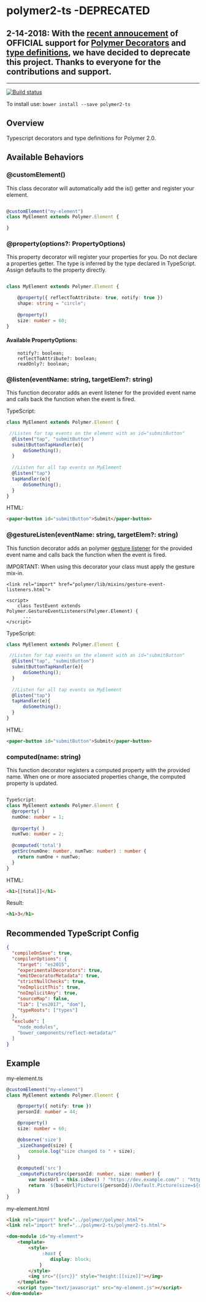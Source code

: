 # polymer2-ts -DEPRECATED 

## 2-14-2018: With the [recent annoucement](https://www.polymer-project.org/blog/2018-01-25-polymer-2-4.html) of OFFICIAL support for [Polymer Decorators](https://github.com/Polymer/polymer-decorators) and [type definitions](https://github.com/Polymer/polymer/tree/master/types), we have decided to deprecate this project. Thanks to everyone for the contributions and support. 





--------------------------------


[![Build status](https://ci.appveyor.com/api/projects/status/ama6h2kudvjiwapy?svg=true)](https://ci.appveyor.com/project/aarondrabeck/polymer2-ts)

To install use: `bower install --save polymer2-ts`

## Overview  
Typescript decorators and type definitions for Polymer 2.0.  

## Available Behaviors



### @customElement()
This class decorator will automatically add the is() getter and register your element. 

```typescript

@customElement("my-element")
class MyElement extends Polymer.Element {

}

```


### @property(options?: PropertyOptions)
This property decorator will register your properties for you. Do not declare a properties getter.  The type is inferred by the type declared in TypeScript.  Assign defaults to the property directly. 

```typescript

class MyElement extends Polymer.Element {

    @property({ reflectToAttribute: true, notify: true })
    shape: string = "circle";
    
    @property()
    size: number = 60;    
}

```
#### Available PropertyOptions:
```
    notify?: boolean;
    reflectToAttribute?: boolean;
    readOnly?: boolean;
```


### @listen(eventName: string, targetElem?: string)
This function decorator adds an event listener for the provided event name and calls back the function when the event is fired.

TypeScript:
```typescript
class MyElement extends Polymer.Element {

 //Listen for tap events on the element with an id="submitButton"
  @listen("tap", "submitButton")
  submitButtonTapHandler(e){
      doSomething();
  }
  
  //Listen for all tap events on MyElement
  @listen("tap")
  tapHandler(e){
      doSomething();
  }
}
```
HTML:
```html
<paper-button id="submitButton">Submit</paper-button>
```

### @gestureListen(eventName: string, targetElem?: string)
This function decorator adds an polymer [gesture listener](https://www.polymer-project.org/2.0/docs/devguide/gesture-events) for the provided event name and calls back the function when the event is fired.

IMPORTANT: When using this decorator your class must apply the gesture mix-in.
```
<link rel="import" href="polymer/lib/mixins/gesture-event-listeners.html">

<script>
    class TestEvent extends Polymer.GestureEventListeners(Polymer.Element) {
      ...
</script>
```

TypeScript:
```typescript
class MyElement extends Polymer.Element {

 //Listen for tap events on the element with an id="submitButton"
  @listen("tap", "submitButton")
  submitButtonTapHandler(e){
      doSomething();
  }
  
  //Listen for all tap events on MyElement
  @listen("tap")
  tapHandler(e){
      doSomething();
  }
}
```
HTML:
```html
<paper-button id="submitButton">Submit</paper-button>
```



### computed(name: string)
This function decorator registers a computed property with the provided name.  When one or more associated properties change, 
the computed property is updated. 

```typescript

TypeScript:
class MyElement extends Polymer.Element {
  @property( )
  numOne: number = 1;
    
  @property( )
  numTwo: number = 2;
        
  @computed('total')
  getSrc(numOne: number, numTwo: number) : number {
    return numOne + numTwo;
  }
}
```
HTML:
```html
<h1>[[total]]</h1>
```
Result:
```html
<h1>3</h1>
```

## Recommended TypeScript Config 
```json
{
  "compileOnSave": true,
  "compilerOptions": {
    "target": "es2015",
    "experimentalDecorators": true,
    "emitDecoratorMetadata": true,
    "strictNullChecks": true,
    "noImplicitThis": true,
    "noImplicitAny": true,
    "sourceMap": false,
    "lib": ["es2017", "dom"],
    "typeRoots": ["types"]
  },
  "exclude": [    
    "node_modules",
    "bower_components/reflect-metadata/"
  ]
}
```


## Example
my-element.ts
```typescript
@customElement("my-element")
class MyElement extends Polymer.Element {

    @property({ notify: true })
    personId: number = 44;

    @property()
    size: number = 60;

    @observe('size')
    _sizeChanged(size) {
        console.log("size changed to " + size);
    }
    
    @computed('src')
    _computePictureSrc(personId: number, size: number) {
        var baseUrl = this.isDev() ? "https://dev.example.com/" : "https://example.com/";
        return `${baseUrl}Picture(${personId})/Default.Picture(size=${size})`;
    }
}
```
my-element.html
```html
<link rel="import" href="../polymer/polymer.html">
<link rel="import" href="../polymer2-ts/polymer2-ts.html">

<dom-module id="my-element">
    <template>
        <style>
             :host {
                display: block;
            }            
        </style>
        <img src="{{src}}" style="height:[[size]]"></img>
    </template>
    <script type="text/javascript" src="my-element.js"></script>
</dom-module>

```
